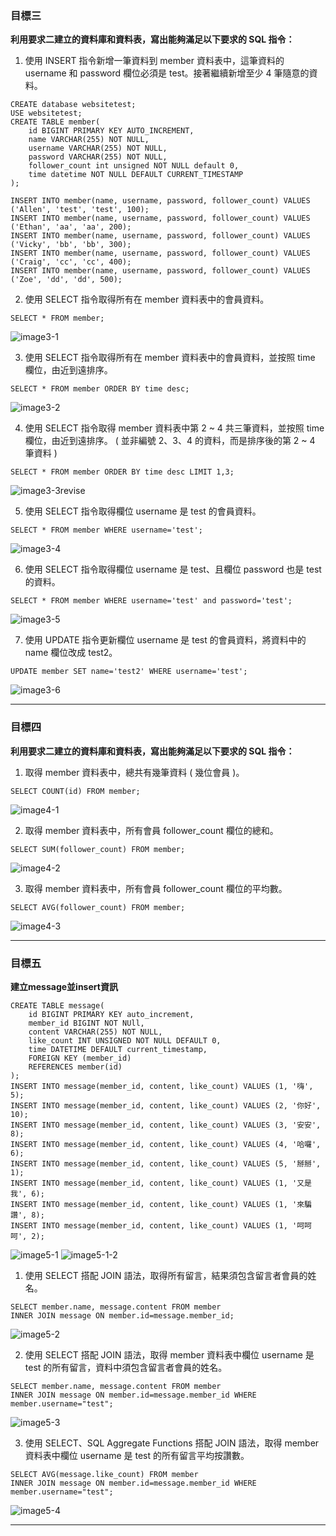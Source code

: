 ### 目標三

**利⽤要求⼆建立的資料庫和資料表，寫出能夠滿⾜以下要求的 SQL 指令：**

1. 使⽤ INSERT 指令新增⼀筆資料到 member 資料表中，這筆資料的 username 和 password 欄位必須是 test。接著繼續新增⾄少 4 筆隨意的資料。
```
CREATE database websitetest;
USE websitetest;
CREATE TABLE member(
	id BIGINT PRIMARY KEY AUTO_INCREMENT,
    name VARCHAR(255) NOT NULL,
    username VARCHAR(255) NOT NULL,
    password VARCHAR(255) NOT NULL,
    follower_count int unsigned NOT NULL default 0,
    time datetime NOT NULL DEFAULT CURRENT_TIMESTAMP
);

INSERT INTO member(name, username, password, follower_count) VALUES ('Allen', 'test', 'test', 100);
INSERT INTO member(name, username, password, follower_count) VALUES ('Ethan', 'aa', 'aa', 200);
INSERT INTO member(name, username, password, follower_count) VALUES ('Vicky', 'bb', 'bb', 300);
INSERT INTO member(name, username, password, follower_count) VALUES ('Craig', 'cc', 'cc', 400);
INSERT INTO member(name, username, password, follower_count) VALUES ('Zoe', 'dd', 'dd', 500);
```
2. 使⽤ SELECT 指令取得所有在 member 資料表中的會員資料。
```
SELECT * FROM member;
```
![image3-1](https://github.com/Chung1178/WeHelp-Projects-/blob/main/week5/3-1.png?raw=true)

3. 使⽤ SELECT 指令取得所有在 member 資料表中的會員資料，並按照 time 欄位，由近到遠排序。
```
SELECT * FROM member ORDER BY time desc;
```
![image3-2](https://github.com/Chung1178/WeHelp-Projects-/blob/main/week5/3-2.png?raw=true)

4. 使⽤ SELECT 指令取得 member 資料表中第 2 ~ 4 共三筆資料，並按照 time 欄位，由近到遠排序。 ( 並非編號 2、3、4 的資料，⽽是排序後的第 2 ~ 4 筆資料 )
```
SELECT * FROM member ORDER BY time desc LIMIT 1,3;
```
![image3-3revise](https://github.com/Chung1178/WeHelp-Projects-/blob/main/week5/3-3revise.png?raw=true)

5. 使⽤ SELECT 指令取得欄位 username 是 test 的會員資料。
```
SELECT * FROM member WHERE username='test';
```
![image3-4](https://github.com/Chung1178/WeHelp-Projects-/blob/main/week5/3-4.png?raw=true)

6. 使⽤ SELECT 指令取得欄位 username 是 test、且欄位 password 也是 test 的資料。
```
SELECT * FROM member WHERE username='test' and password='test';
```
![image3-5](https://github.com/Chung1178/WeHelp-Projects-/blob/main/week5/3-5.png?raw=true)

7. 使⽤ UPDATE 指令更新欄位 username 是 test 的會員資料，將資料中的 name 欄位改成 test2。
```
UPDATE member SET name='test2' WHERE username='test';
```
![image3-6](https://github.com/Chung1178/WeHelp-Projects-/blob/main/week5/3-6.png?raw=true)

---

### 目標四

**利⽤要求⼆建立的資料庫和資料表，寫出能夠滿⾜以下要求的 SQL 指令：**

1. 取得 member 資料表中，總共有幾筆資料 ( 幾位會員 )。
```
SELECT COUNT(id) FROM member;
```
![image4-1](https://github.com/Chung1178/WeHelp-Projects-/blob/main/week5/4-1.png?raw=true)

2. 取得 member 資料表中，所有會員 follower_count 欄位的總和。
```
SELECT SUM(follower_count) FROM member;
```
![image4-2](https://github.com/Chung1178/WeHelp-Projects-/blob/main/week5/4-2.png?raw=true)

3. 取得 member 資料表中，所有會員 follower_count 欄位的平均數。
```
SELECT AVG(follower_count) FROM member;
```
![image4-3](https://github.com/Chung1178/WeHelp-Projects-/blob/main/week5/4-3.png?raw=true)

---

### 目標五

**建立message並insert資訊**
```
CREATE TABLE message(
	id BIGINT PRIMARY KEY auto_increment,
    member_id BIGINT NOT NUll,
    content VARCHAR(255) NOT NULL,
    like_count INT UNSIGNED NOT NULL DEFAULT 0,
    time DATETIME DEFAULT current_timestamp,
    FOREIGN KEY (member_id)
    REFERENCES member(id)
);
INSERT INTO message(member_id, content, like_count) VALUES (1, '嗨', 5);
INSERT INTO message(member_id, content, like_count) VALUES (2, '你好', 10);
INSERT INTO message(member_id, content, like_count) VALUES (3, '安安', 8);
INSERT INTO message(member_id, content, like_count) VALUES (4, '哈囉', 6);
INSERT INTO message(member_id, content, like_count) VALUES (5, '掰掰', 1);
INSERT INTO message(member_id, content, like_count) VALUES (1, '又是我', 6);
INSERT INTO message(member_id, content, like_count) VALUES (1, '來騙讚', 8);
INSERT INTO message(member_id, content, like_count) VALUES (1, '呵呵呵', 2);
```
![image5-1](https://github.com/Chung1178/WeHelp-Projects-/blob/main/week5/5-1.png?raw=true)
![image5-1-2](https://github.com/Chung1178/WeHelp-Projects-/blob/main/week5/5-1-2.png?raw=true)

1. 使⽤ SELECT 搭配 JOIN 語法，取得所有留⾔，結果須包含留⾔者會員的姓名。
```
SELECT member.name, message.content FROM member 
INNER JOIN message ON member.id=message.member_id;
```
![image5-2](https://github.com/Chung1178/WeHelp-Projects-/blob/main/week5/5-2.png?raw=true)

2. 使⽤ SELECT 搭配 JOIN 語法，取得 member 資料表中欄位 username 是 test 的所有留⾔，資料中須包含留⾔者會員的姓名。
```
SELECT member.name, message.content FROM member 
INNER JOIN message ON member.id=message.member_id WHERE member.username="test";
```
![image5-3](https://github.com/Chung1178/WeHelp-Projects-/blob/main/week5/5-3.png?raw=true)

3. 使⽤ SELECT、SQL Aggregate Functions 搭配 JOIN 語法，取得 member 資料表中欄位 username 是 test 的所有留⾔平均按讚數。
```
SELECT AVG(message.like_count) FROM member 
INNER JOIN message ON member.id=message.member_id WHERE member.username="test";
```
![image5-4](https://github.com/Chung1178/WeHelp-Projects-/blob/main/week5/5-4.png?raw=true)

---
